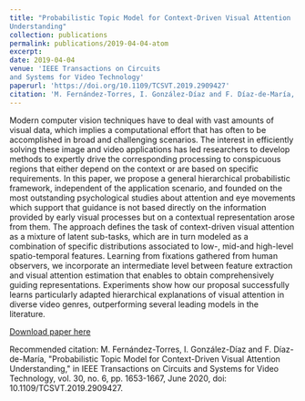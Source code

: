 ```yaml
---
title: "Probabilistic Topic Model for Context-Driven Visual Attention
Understanding"
collection: publications
permalink: publications/2019-04-04-atom
excerpt: 
date: 2019-04-04
venue: 'IEEE Transactions on Circuits
and Systems for Video Technology'
paperurl: 'https://doi.org/10.1109/TCSVT.2019.2909427'
citation: 'M. Fernández-Torres, I. González-Díaz and F. Díaz-de-María, "Probabilistic Topic Model for Context-Driven Visual Attention Understanding," in IEEE Transactions on Circuits and Systems for Video Technology, vol. 30, no. 6, pp. 1653-1667, June 2020, doi: 10.1109/TCSVT.2019.2909427.'
---
```

Modern computer vision techniques have to deal with vast amounts of visual data, which implies a computational effort that has often to be accomplished in broad and challenging scenarios. The interest in efficiently solving these image and video applications has led researchers to develop methods to expertly drive the corresponding processing to conspicuous regions that either depend on the context or are based on specific requirements. In this paper, we propose a general hierarchical probabilistic framework, independent of the application scenario, and founded on the most outstanding psychological studies about attention and eye movements which support that guidance is not based directly on the information provided by early visual processes but on a contextual representation arose from them. The approach defines the task of context-driven visual attention as a mixture of latent sub-tasks, which are in turn modeled as a combination of specific distributions associated to low-, mid-and high-level spatio-temporal features. Learning from fixations gathered from human observers, we incorporate an intermediate level between feature extraction and visual attention estimation that enables to obtain comprehensively guiding representations. Experiments show how our proposal successfully learns particularly adapted hierarchical explanations of visual attention in diverse video genres, outperforming several leading models in the literature.

[Download paper here](https://doi.org/10.1109/TCSVT.2019.2909427)

Recommended citation: M. Fernández-Torres, I. González-Díaz and F. Díaz-de-María, "Probabilistic Topic Model for Context-Driven Visual Attention Understanding," in IEEE Transactions on Circuits and Systems for Video Technology, vol. 30, no. 6, pp. 1653-1667, June 2020, doi: 10.1109/TCSVT.2019.2909427.
